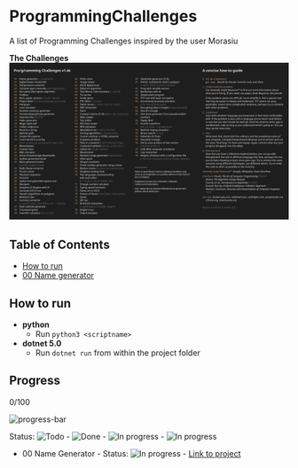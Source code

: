 # ProgrammingChallenges
A list of Programming Challenges inspired by the user Morasiu

**The Challenges**
![Challenge list](./docs/images/list.png)

## Table of Contents
* [How to run](#howto)
* [00 Name generator](#00)

## <a name="howto"> How to run</a>
* **python**
    * Run `python3 <scriptname>`
* **dotnet 5.0**
    * Run `dotnet run` from within the project folder

## Progress

0/100

![progress-bar](https://progress-bar.dev/0?width=300)

Status: ![Todo](https://img.shields.io/badge/-Todo-orange) - ![Done](https://img.shields.io/badge/-Done-green) - ![In progress](https://img.shields.io/badge/-In_Progress-blue) - ![In progress](https://img.shields.io/badge/-Blocked-red)
* <a name="00">00</a> Name Generator - Status: ![In progress](https://img.shields.io/badge/-In_Progress-blue) - [Link to project](./challenges/00-Name-Generator/README.md)
